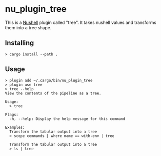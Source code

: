 # nu_plugin_tree

This is a [Nushell](https://nushell.sh/) plugin called "tree". It takes nushell values and transforms them into a tree shape.

## Installing

```nushell
> cargo install --path .
```

## Usage

```nushell
> plugin add ~/.cargo/bin/nu_plugin_tree
> plugin use tree
> tree --help
View the contents of the pipeline as a tree.

Usage:
  > tree

Flags:
  -h, --help: Display the help message for this command

Examples:
  Transform the tabular output into a tree
  > scope commands | where name == with-env | tree

  Transform the tabular output into a tree
  > ls | tree
```

